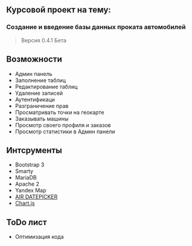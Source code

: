 ## Курсовой проект на тему:
###  Создание и введение базы данных проката автомобилей


> Версия 0.4.1 Бета

## Возможности
- Админ панель
- Заполнение таблиц
- Редактирование таблиц
- Удаление записей
- Аутентификаци
- Разграничение прав
- Просматривать точки на геокарте
- Заказывать машины
- Просмотр своего профиля и заказов
- Просмотр статистики в Админ панели
## Интсрументы
- Bootstrap 3
- Smarty
- MariaDB
- Apache 2
- Yandex Map
- [AIR DATEPICKER](http://t1m0n.name/air-datepicker/docs/index-ru.html)
- [Chart.js](http://www.chartjs.org/)
## ToDo лист
- Оптимизация кода